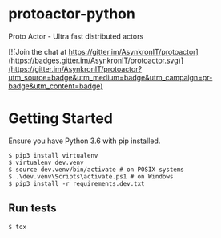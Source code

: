 # protoactor-python
Proto Actor - Ultra fast distributed actors

[![Join the chat at https://gitter.im/AsynkronIT/protoactor](https://badges.gitter.im/AsynkronIT/protoactor.svg)](https://gitter.im/AsynkronIT/protoactor?utm_source=badge&utm_medium=badge&utm_campaign=pr-badge&utm_content=badge)

# Getting Started

Ensure you have Python 3.6 with pip installed.

```
$ pip3 install virtualenv
$ virtualenv dev.venv
$ source dev.venv/bin/activate # on POSIX systems
$ .\dev.venv\Scripts\activate.ps1 # on Windows
$ pip3 install -r requirements.dev.txt
```

## Run tests

```
$ tox
```
